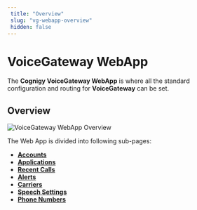 ```yaml
---
 title: "Overview" 
 slug: "vg-webapp-overview" 
 hidden: false 
---
```


# VoiceGateway WebApp

The **Cognigy VoiceGateway WebApp** is where all the standard configuration and routing for **VoiceGateway** can be set.

## Overview

<div class="divider"></div>

<img src="{{config.site_url}}voicegateway/images/VG-webapp-overview.png" alt="VoiceGateway WebApp Overview" />

The Web App is divided into following sub-pages:

- [**Accounts**]({{config.site_url}}voicegateway/webapp/accounts/)
- [**Applications**]({{config.site_url}}voicegateway/webapp/applications/)
- [**Recent Calls**]({{config.site_url}}voicegateway/webapp/recent-calls/)
- [**Alerts**]({{config.site_url}}voicegateway/webapp/alerts/)
- [**Carriers**]({{config.site_url}}voicegateway/webapp/carriers/)
- [**Speech Settings**]({{config.site_url}}voicegateway/webapp/speech-services/)
- [**Phone Numbers**]({{config.site_url}}voicegateway/webapp/phone-numbers/)

